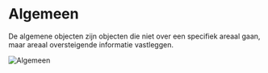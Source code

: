 ﻿# Algemeen

De algemene objecten zijn objecten die niet over een specifiek areaal gaan, maar areaal oversteigende informatie vastleggen.

![Algemeen](objectbladen\1_Algemeen\algemeen.png)

